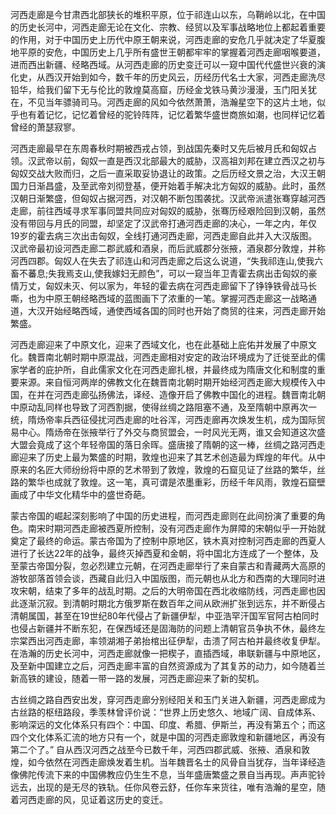 河西走廊是今甘肃西北部狭长的堆积平原，位于祁连山以东，乌鞘岭以北，在中国的历史长河中，河西走廊无论在文化、宗教、经贸以及军事战略地位上都起着重要的作用，对于中国历史上历代中原王朝来说，河西走廊的安危几乎就决定了华夏腹地平原的安危，中国历史上几乎所有盛世王朝都牢牢的掌握着河西走廊咽喉要道，进而西出新疆、经略西域。从河西走廊的历史变迁可以一窥中国代代盛世兴衰的演化史，从西汉开始到如今，数千年的历史风云，历经历代名士大家，河西走廊洗尽铅华，给我们留下无与伦比的敦煌莫高窟，历经金戈铁马黄沙漫漫，玉门阳关犹在，不见当年骠骑司马。河西走廊的风如今依然萧萧，浩瀚星空下的这片土地，似乎也有着记忆，记忆着曾经的驼铃阵阵，记忆着繁华盛世商旅如潮，也同样记忆着曾经的萧瑟寂寥。

河西走廊最早在东周春秋时期被西戎占领，到战国先秦时又先后被月氏和匈奴占领。汉武帝以前，匈奴一直是西汉北部最大的威胁，汉高祖刘邦在建立西汉之初与匈奴交战大败而归，之后一直采取妥协退让的政策。之后历经文景之治，大汉王朝国力日渐昌盛，及至武帝刘彻登基，便开始着手解决北方匈奴的威胁。此时，虽然汉朝日渐繁盛，但匈奴占据河西，对汉朝不断包围袭扰。汉武帝派遣张骞穿越河西走廊，前往西域寻求军事同盟共同应对匈奴的威胁，张骞历经艰险回到汉朝，虽然没有带回与月氏的同盟，却坚定了汉武帝打通河西走廊的决心，一年之内，年仅19岁的霍去病三次出击匈奴，全线打通河西走廊，河西走廊自此并入大汉版图。汉武帝最初设河西走廊二郡武威和酒泉，而后武威郡分张掖，酒泉郡分敦煌，并称河西四郡。匈奴人在失去了祁连山和河西走廊之后这么说道，“失我祁连山,使我六畜不蕃息;失我焉支山,使我嫁妇无颜色”，可以一窥当年卫青霍去病出击匈奴的豪情万丈，匈奴未灭、何以家为，年轻的霍去病在河西走廊留下了铮铮铁骨战马长嘶，也为中原王朝经略西域的蓝图画下了浓重的一笔。掌握河西走廊这一战略通道，大汉开始经略西域，通使西域各国的同时也开始了商贸的往来，河西走廊开始繁盛。

河西走廊迎来了中原文化，迎来了西域文化，也在此基础上庇佑并发展了中原文化。魏晋南北朝时期中原混战，河西走廊相对安定的政治环境成为了迁徙至此的儒家学者的庇护所，自此儒家文化在河西走廊扎根，并最终成为隋唐文化和制度的重要来源。来自恒河两岸的佛教文化在魏晋南北朝时期开始经河西走廊大规模传入中国，在并在河西走廊弘扬佛法，译经、造像开启了佛教中国化的进程。魏晋南北朝中原动乱同样也导致了河西割据，使得丝绸之路阻塞不通，及至隋朝中原再次一统，隋炀帝率兵西征侵扰河西走廊的吐谷浑，河西走廊再次焕发生机，成为国际贸易中心。隋炀帝在张掖举行了外交与商贸盟会，一时风光无两，谁又会知道这次盛大盟会竟成了这个年轻帝国的落日余晖。盛唐接了隋朝的这一棒，丝绸之路河西走廊迎来了历史上最为繁盛的时期，敦煌也迎来了其艺术创造最为辉煌的年代。从中原来的名匠大师纷纷将中原的艺术带到了敦煌，敦煌的石窟见证了丝路的繁华，丝路的繁华也成就了敦煌。这一笔，真可谓是浓墨重彩，历经千年风雨，敦煌石窟壁画成了中华文化精华中的盛世奇葩。

蒙古帝国的崛起深刻影响了中国的历史进程，而河西走廊则在此间扮演了重要的角色。南宋时期河西走廊被西夏所控制，没有河西走廊作为屏障的宋朝似乎一开始就奠定了最终的命运。蒙古帝国为了控制中原地区，铁木真对控制河西走廊的西夏人进行了长达22年的战争，最终灭掉西夏和金朝，将中国北方连成了一个整体，及至蒙古帝国分裂，忽必烈建立元朝，在河西走廊举行了来自蒙古和青藏两大高原的游牧部落首领会谈，西藏自此归入中国版图，而元朝也从北方和西南的大理同时进攻宋朝，结束了多年的战乱时期。之后的大明帝国在西北收缩防线，河西走廊也因此逐渐沉寂。到清朝时期北方俄罗斯在数百年之间从欧洲扩张到远东，并不断侵占清朝属国，甚至在19世纪80年代侵占了新疆伊犁，中亚浩罕汗国军官阿古柏同时也侵占新疆并不断东犯，在保西域还是固海防的问题上清朝官员争执不休，最终左宗棠西出河西走廊，率领湖湘子弟抬棺出征伊犁，击溃了阿古柏并最终收复伊犁。在浩瀚的历史长河中，河西走廊就像一把楔子，直插西域，串联新疆与中原地区，及至新中国建立之后，河西走廊丰富的自然资源成为了其复苏的动力，如今随着兰新高铁的建设，随着一带一路的发展，河西走廊迎来了新的契机。

古丝绸之路自西安出发，穿河西走廊分别经阳关和玉门关进入新疆，河西走廊成为古丝路的枢纽路段，季羡林曾评价说：“世界上历史悠久、地域广阔、自成体系、影响深远的文化体系只有四个：中国、印度、希腊、伊斯兰，再没有第五个；而这四个文化体系汇流的地方只有一个，就是中国的河西走廊敦煌和新疆地区，再没有第二个了。” 自从西汉河西之战至今已数千年，河西四郡武威、张掖、酒泉和敦煌，如今依然在河西走廊焕发着生机。当年魏晋名士的风骨自当犹存，当年译经造像佛陀传流下来的中国佛教应仍生生不息，当年盛唐繁盛之景自当再现。声声驼铃远去，出现的是无尽的铁轨。任你风卷云舒，任你车来货往，唯有浩瀚的星空，随着河西走廊的风，见证着这历史的变迁。
